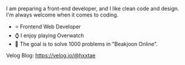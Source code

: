 <!--
**hxxtae/hxxtae** is a ✨ _special_ ✨ repository because its `README.md` (this file) appears on your GitHub profile.

Here are some ideas to get you started:

- 🔭 I’m currently working on ...
- 🌱 I’m currently learning ...
- 👯 I’m looking to collaborate on ...
- 🤔 I’m looking for help with ...
- 💬 Ask me about ...
- 📫 How to reach me: ...
- 😄 Pronouns: ...
- ⚡ Fun fact: ...
-->

I am preparing a front-end developer, and I like clean code and design.   
I'm always welcome when it comes to coding.
  - ⭐ Frontend Web Developer
  - ⌚ I enjoy playing Overwatch
  - 🥇 The goal is to solve 1000 problems in "Beakjoon Online".

Velog Blog: https://velog.io/@hxxtae
